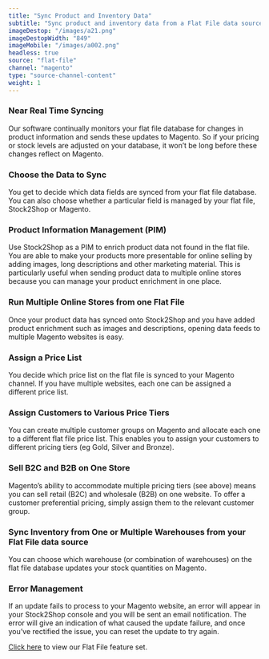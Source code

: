 ```yaml
---
title: "Sync Product and Inventory Data"
subtitle: "Sync product and inventory data from a Flat File data source to Magento."
imageDestop: "/images/a21.png"
imageDestopWidth: "849"
imageMobile: "/images/a002.png"
headless: true
source: "flat-file"
channel: "magento"
type: "source-channel-content"
weight: 1
---
```


### Near Real Time Syncing
Our software continually monitors your flat file database for changes in product information and sends these updates to Magento. So if your pricing or stock levels are adjusted on your database, it won’t be long before these changes reflect on Magento.

### Choose the Data to Sync
You get to decide which data fields are synced from your flat file database. You can also choose whether a particular field is managed by your flat file, Stock2Shop or Magento.

### Product Information Management (PIM)
Use Stock2Shop as a PIM to enrich product data not found in the flat file. You are able to make your products more presentable for online selling by adding images, long descriptions and other marketing material. This is particularly useful when sending product data to multiple online stores because you can manage your product enrichment in one place.

### Run Multiple Online Stores from one Flat File
Once your product data has synced onto Stock2Shop and you have added product enrichment such as images and descriptions, opening data feeds to multiple Magento websites is easy.

### Assign a Price List
You decide which price list on the flat file is synced to your Magento channel. If you have multiple websites, each one can be assigned a different price list.

### Assign Customers to Various Price Tiers
You can create multiple customer groups on Magento and allocate each one to a different flat file price list. This enables you to assign your customers to different pricing tiers (eg Gold, Silver and Bronze). 

### Sell B2C and B2B on One Store
Magento’s ability to accommodate multiple pricing tiers (see above) means you can sell retail (B2C) and wholesale (B2B) on one website. To offer a customer preferential pricing, simply assign them to the relevant customer group.

### Sync Inventory from One or Multiple Warehouses from your Flat File data source
You can choose which warehouse (or combination of warehouses) on the flat file database updates your stock quantities on Magento.

### Error Management
If an update fails to process to your Magento website, an error will appear in your Stock2Shop console and you will be sent an email notification. The error will give an indication of what caused the update failure, and once you’ve rectified the issue, you can reset the update to try again.

[Click here](/help/features/flat-file/ "Flat File Features") to view our Flat File feature set.